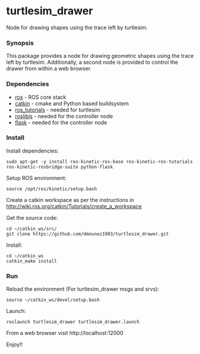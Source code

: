 # turtlesim_drawer

Node for drawing shapes using the trace left by turtlesim.

### Synopsis

This package provides a node for drawing geometric shapes using the trace left by turtlesim.
Additionally, a second node is provided to control the drawer from within a web browser.

### Dependencies
* [ros](https://github.com/ros) - ROS core stack
* [catkin](http://www.ros.org/wiki/catkin) - cmake and Python based buildsystem
* [ros_tutorials](https://github.com/ros/ros_tutorials) - needed for turtlesim
* [roslibjs](https://github.com/RobotWebTools/roslibjs) - needed for the controller node
* [flask](https://github.com/pallets/flask) - needed for the controller node

### Install

Install dependencies:

    sudo apt-get -y install ros-kinetic-ros-base ros-kinetic-ros-tutorials ros-kinetic-rosbridge-suite python-flask

Setup ROS environment:

    source /opt/ros/kinetic/setup.bash

Create a catkin workspace as per the instructions in http://wiki.ros.org/catkin/Tutorials/create_a_workspace

Get the source code:

    cd ~/catkin_ws/src/
    git clone https://github.com/dmnunez1993/turtlesim_drawer.git

Install:

    cd ~/catkin_ws
    catkin_make install

### Run

Reload the environment (For turtlesim_drawer msgs and srvs):

    source ~/catkin_ws/devel/setup.bash

Launch:

    roslaunch turtlesim_drawer turtlesim_drawer.launch

From a web browser visit http://localhost:12000

Enjoy!!

